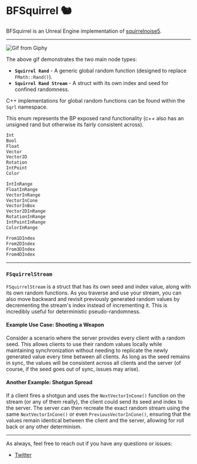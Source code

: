 # BFSquirrel 🐿️

BFSquirrel is an Unreal Engine implementation of [squirrelnoise5](http://eiserloh.net/noise/SquirrelNoise5.hpp).

---

![Gif from Giphy](https://media.giphy.com/media/5UhoI8LK40iOppq8sR/giphy.gif)

The above gif demonstrates the two main node types:

- **`Squirrel Rand`** - A generic global random function (designed to replace `FMath::Rand()`).
- **`Squirrel Rand Stream`** - A struct with its own index and seed for confined randomness.

C++ implementations for global random functions can be found within the `Sqrl` namespace.

This enum represents the BP exposed rand functionality (c++ also has an unsigned rand but otherwise its fairly consistent across).
```cpp
Int
Bool
Float
Vector
Vector2D
Rotation
IntPoint
Color

IntInRange
FloatInRange
VectorInRange
VectorInCone
VectorInBox
Vector2DInRange
RotationInRange
IntPointInRange
ColorInRange

From1DIndex
From2DIndex
From3DIndex
From4DIndex
```

---

### `FSquirrelStream`

`FSquirrelStream` is a struct that has its own seed and index value, along with its own random functions. As you traverse and use your stream, you can also move backward and revisit previously generated random values by decrementing the stream's index instead of incrementing it. This is incredibly useful for deterministic pseudo-randomness.

#### Example Use Case: Shooting a Weapon

Consider a scenario where the server provides every client with a random seed. This allows clients to use their random values locally while maintaining synchronization without needing to replicate the newly generated value every time between all clients. As long as the seed remains in sync, the values will be consistent across all clients and the server (of course, if the seed goes out of sync, issues may arise).

#### Another Example: Shotgun Spread

If a client fires a shotgun and uses the `NextVectorInCone()` function on the stream (or any of them really), the client could send its seed and index to the server. The server can then recreate the exact random stream using the same `NextVectorInCone()` or even `PreviousVectorInCone()`, ensuring that the values remain identical between the client and the server, allowing for roll back or any other determinism.

---

As always, feel free to reach out if you have any questions or issues:
- [Twitter](https://twitter.com/itsBaffled)
